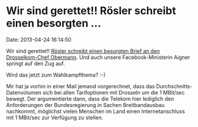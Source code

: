 Wir sind gerettet!! Rösler schreibt einen besorgten \...
========================================================

Date: 2013-04-24 16:14:50

Wir sind gerettet!! [Rösler schreibt einen besorgten Brief an den
Drosselkom-Chef Obermann](http://ml.spiegel.de/article.do?id=896215).
Und auch unsere Facebook-Ministerin Aigner springt auf den Zug auf.

Wird das jetzt zum Wahlkampfthema? :-)

Mir hat ja vorhin in einer Mail jemand vorgerechnet, dass das
Durchschnitts-Datenvolumen sich bei allen Tarifoptionen mit Drosseln um
die 1 MBit/sec bewegt. Der argumentierte dann, dass die Telekom hier
lediglich den Anforderungen der Bundesregierung in Sachen
Breitbandausbau nachkommt, möglichst vielen Menschen im Land einen
Internetanschluss mit 1 MBit/sec zur Verfügung zu stellen.

